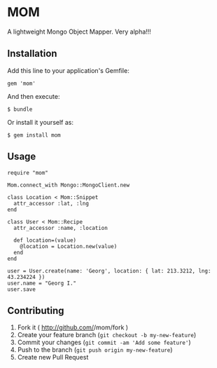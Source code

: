 # MOM

A lightweight Mongo Object Mapper. Very alpha!!!

## Installation

Add this line to your application's Gemfile:

    gem 'mom'

And then execute:

    $ bundle

Or install it yourself as:

    $ gem install mom

## Usage

    require "mom"
    
    Mom.connect_with Mongo::MongoClient.new
    
    class Location < Mom::Snippet
      attr_accessor :lat, :lng
    end
    
    class User < Mom::Recipe
      attr_accessor :name, :location
      
      def location=(value)
        @location = Location.new(value)
      end
    end
    
    user = User.create(name: 'Georg', location: { lat: 213.3212, lng: 43.234224 })
    user.name = "Georg I."
    user.save
    
    
## Contributing

1. Fork it ( http://github.com/<my-github-username>/mom/fork )
2. Create your feature branch (`git checkout -b my-new-feature`)
3. Commit your changes (`git commit -am 'Add some feature'`)
4. Push to the branch (`git push origin my-new-feature`)
5. Create new Pull Request
